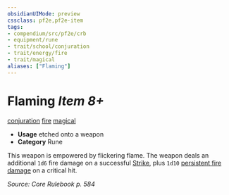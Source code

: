```yaml
---
obsidianUIMode: preview
cssclass: pf2e,pf2e-item
tags:
- compendium/src/pf2e/crb
- equipment/rune
- trait/school/conjuration
- trait/energy/fire
- trait/magical
aliases: ["Flaming"]
---
```

# Flaming *Item 8+*  
[conjuration](conjuration.md)  [fire](fire.md)  [magical](magical.md)  

- **Usage** etched onto a weapon
- **Category** Rune

This weapon is empowered by flickering flame. The weapon deals an additional `1d6` fire damage on a successful [Strike](strike.md), plus `1d10` [persistent fire damage](conditions.md#Persistent%20Damage) on a critical hit.

*Source: Core Rulebook p. 584*